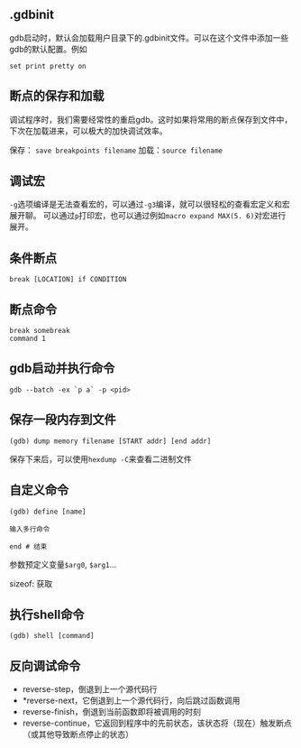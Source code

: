 ## .gdbinit
gdb启动时，默认会加载用户目录下的.gdbinit文件。可以在这个文件中添加一些gdb的默认配置。例如
```
set print pretty on
```

## 断点的保存和加载
调试程序时，我们需要经常性的重启gdb。这时如果将常用的断点保存到文件中，下次在加载进来，可以极大的加快调试效率。

保存： `save breakpoints filename`
加载：`source filename`

## 调试宏
`-g`选项编译是无法查看宏的，可以通过`-g3`编译，就可以很轻松的查看宏定义和宏展开聊。
可以通过`p`打印宏，也可以通过例如`macro expand MAX(5. 6)`对宏进行展开。

## 条件断点
```
break [LOCATION] if CONDITION
```

## 断点命令
```gdb
break somebreak
command 1
```

## gdb启动并执行命令
```
gdb --batch -ex `p a` -p <pid>
```
## 保存一段内存到文件
```
(gdb) dump memory filename [START addr] [end addr] 
```
保存下来后，可以使用`hexdump -C`来查看二进制文件 

## 自定义命令
```gdb
(gdb) define [name]

输入多行命令

end # 结束
```
参数预定义变量`$arg0`, `$arg1`...

sizeof: 获取

## 执行shell命令
```gdb
(gdb) shell [command]
```

## 反向调试命令
-   reverse-step，倒退到上一个源代码行
-   *reverse-next，它倒退到上一个源代码行，向后跳过函数调用
-   reverse-finish，倒退到当前函数即将被调用的时刻
-   reverse-continue，它返回到程序中的先前状态，该状态将（现在）触发断点（或其他导致断点停止的状态）